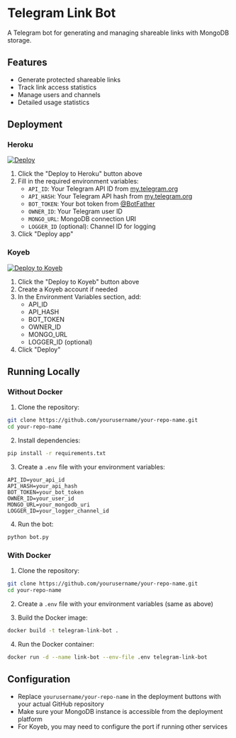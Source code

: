 # Telegram Link Bot

A Telegram bot for generating and managing shareable links with MongoDB storage.

## Features
- Generate protected shareable links
- Track link access statistics
- Manage users and channels
- Detailed usage statistics

## Deployment

### Heroku
[![Deploy](https://www.herokucdn.com/deploy/button.svg)](https://heroku.com/deploy?template=https://github.com/IamElite/LINK/tree/m1)

1. Click the "Deploy to Heroku" button above
2. Fill in the required environment variables:
   - `API_ID`: Your Telegram API ID from [my.telegram.org](https://my.telegram.org)
   - `API_HASH`: Your Telegram API hash from [my.telegram.org](https://my.telegram.org)
   - `BOT_TOKEN`: Your bot token from [@BotFather](https://t.me/BotFather)
   - `OWNER_ID`: Your Telegram user ID
   - `MONGO_URL`: MongoDB connection URI
   - `LOGGER_ID` (optional): Channel ID for logging
3. Click "Deploy app"

### Koyeb
[![Deploy to Koyeb](https://www.koyeb.com/static/images/deploy/button.svg)](https://app.koyeb.com/deploy?type=git&repository=https://github.com/yourusername/your-repo-name&branch=main&name=telegram-link-bot)

1. Click the "Deploy to Koyeb" button above
2. Create a Koyeb account if needed
3. In the Environment Variables section, add:
   - API_ID
   - API_HASH
   - BOT_TOKEN
   - OWNER_ID
   - MONGO_URL
   - LOGGER_ID (optional)
4. Click "Deploy"

## Running Locally

### Without Docker
1. Clone the repository:
```bash
git clone https://github.com/yourusername/your-repo-name.git
cd your-repo-name
```

2. Install dependencies:
```bash
pip install -r requirements.txt
```

3. Create a `.env` file with your environment variables:
```env
API_ID=your_api_id
API_HASH=your_api_hash
BOT_TOKEN=your_bot_token
OWNER_ID=your_user_id
MONGO_URL=your_mongodb_uri
LOGGER_ID=your_logger_channel_id
```

4. Run the bot:
```bash
python bot.py
```

### With Docker
1. Clone the repository:
```bash
git clone https://github.com/yourusername/your-repo-name.git
cd your-repo-name
```

2. Create a `.env` file with your environment variables (same as above)

3. Build the Docker image:
```bash
docker build -t telegram-link-bot .
```

4. Run the Docker container:
```bash
docker run -d --name link-bot --env-file .env telegram-link-bot
```

## Configuration
- Replace `yourusername/your-repo-name` in the deployment buttons with your actual GitHub repository
- Make sure your MongoDB instance is accessible from the deployment platform
- For Koyeb, you may need to configure the port if running other services

